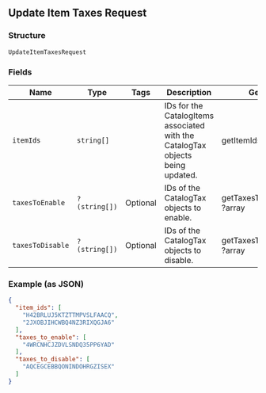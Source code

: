 ## Update Item Taxes Request

### Structure

`UpdateItemTaxesRequest`

### Fields

| Name | Type | Tags | Description | Getter | Setter |
|  --- | --- | --- | --- | --- | --- |
| `itemIds` | `string[]` |  | IDs for the CatalogItems associated with the CatalogTax objects being updated. | getItemIds(): array | setItemIds(array itemIds): void |
| `taxesToEnable` | `?(string[])` | Optional | IDs of the CatalogTax objects to enable. | getTaxesToEnable(): ?array | setTaxesToEnable(?array taxesToEnable): void |
| `taxesToDisable` | `?(string[])` | Optional | IDs of the CatalogTax objects to disable. | getTaxesToDisable(): ?array | setTaxesToDisable(?array taxesToDisable): void |

### Example (as JSON)

```json
{
  "item_ids": [
    "H42BRLUJ5KTZTTMPVSLFAACQ",
    "2JXOBJIHCWBQ4NZ3RIXQGJA6"
  ],
  "taxes_to_enable": [
    "4WRCNHCJZDVLSNDQ35PP6YAD"
  ],
  "taxes_to_disable": [
    "AQCEGCEBBQONINDOHRGZISEX"
  ]
}
```

